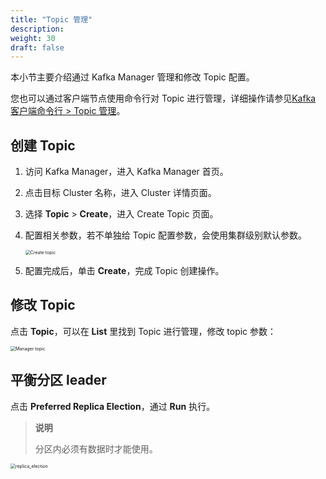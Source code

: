 ```yaml
---
title: "Topic 管理"
description: 
weight: 30
draft: false
---
```


本小节主要介绍通过 Kafka Manager 管理和修改 Topic 配置。

您也可以通过客户端节点使用命令行对 Topic 进行管理，详细操作请参见[Kafka 客户端命令行 > Topic 管理](../../kafka_client/kafka_client_topic/)。

## 创建 Topic

1. 访问 Kafka Manager，进入 Kafka Manager 首页。
2. 点击目标 Cluster 名称，进入 Cluster 详情页面。
3. 选择 **Topic** > **Create**，进入 Create Topic 页面。
4. 配置相关参数，若不单独给 Topic 配置参数，会使用集群级别默认参数。

    <img src="../../../_images/create_topic.png" alt="Create topic" style="zoom:50%;" />

5. 配置完成后，单击 **Create**，完成 Topic 创建操作。

## 修改 Topic

点击 **Topic**，可以在 **List** 里找到 Topic 进行管理，修改 topic 参数：

<img src="../../../_images/manage_topic.png" alt="Manager topic" style="zoom:50%;" />

## 平衡分区 leader

点击 **Preferred Replica Election**，通过 **Run** 执行。

> **说明**
> 
> 分区内必须有数据时才能使用。

<img src="../../../_images/replica_election.png" alt="replica_election" style="zoom:50%;" />


